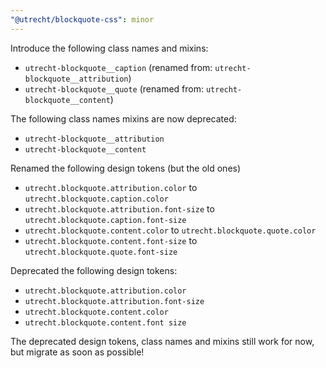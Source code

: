 ```yaml
---
"@utrecht/blockquote-css": minor
---
```


Introduce the following class names and mixins:

- `utrecht-blockquote__caption` (renamed from: `utrecht-blockquote__attribution`)
- `utrecht-blockquote__quote` (renamed from: `utrecht-blockquote__content`)

The following class names mixins are now deprecated:

- `utrecht-blockquote__attribution`
- `utrecht-blockquote__content`

Renamed the following design tokens (but the old ones)

- `utrecht.blockquote.attribution.color` to `utrecht.blockquote.caption.color`
- `utrecht.blockquote.attribution.font-size` to `utrecht.blockquote.caption.font-size`
- `utrecht.blockquote.content.color` to `utrecht.blockquote.quote.color`
- `utrecht.blockquote.content.font-size` to `utrecht.blockquote.quote.font-size`

Deprecated the following design tokens:

- `utrecht.blockquote.attribution.color`
- `utrecht.blockquote.attribution.font-size`
- `utrecht.blockquote.content.color`
- `utrecht.blockquote.content.font size`

The deprecated design tokens, class names and mixins still work for now, but migrate as soon as possible!

